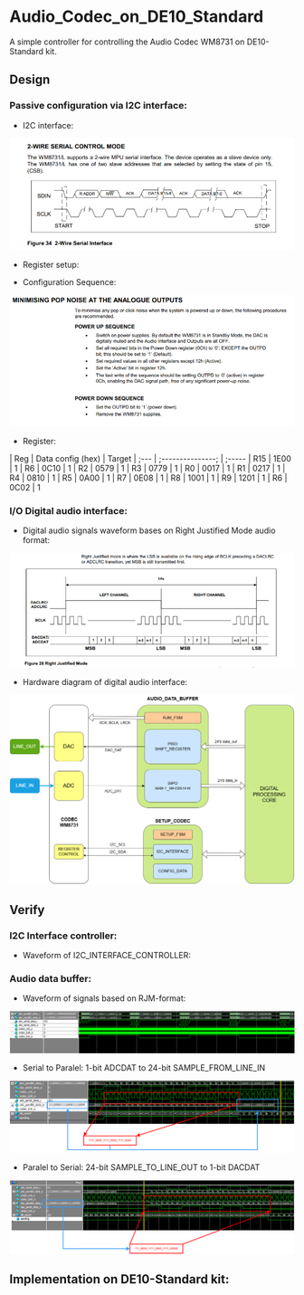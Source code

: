 # Audio_Codec_on_DE10_Standard
A simple controller for controlling the Audio Codec WM8731 on DE10-Standard kit.

## Design
### Passive configuration via I2C interface:
- I2C interface:

![2-Wire_Interface [by ref](ref/WolfsonWM8731.pdf)](doc/pics/2-wire_serial_interface.png)

- Register setup:
 * Configuration Sequence:

![ SETUP_SEQUENCE [by ref](ref/WolfsonWM8731.pdf)](doc/pics/PowerUD_Sequence.png)

 * Register:
    
| Reg  | Data config (hex) | Target 
| ;--- | ;---------------; | ;-----
| R15  | 1E00              | 1
| R6   | 0C10              | 1
| R2   | 0579              | 1
| R3   | 0779              | 1
| R0   | 0017              | 1
| R1   | 0217              | 1
| R4   | 0810              | 1
| R5   | 0A00              | 1
| R7   | 0E08              | 1
| R8   | 1001              | 1
| R9   | 1201              | 1
| R6   | 0C02              | 1

### I/O Digital audio interface:
- Digital audio signals waveform bases on Right Justified Mode audio format:
  
![Right Justified Mode [by ref](ref/WolfsonWM8731.pdf)](doc/pics/RJM_audio.png)

- Hardware diagram of digital audio interface:

![Digital audio dataflow](doc/pics/Datapath_through_Audio_Codec_Controller.png)

## Verify
### I2C Interface controller:
- Waveform of I2C_INTERFACE_CONTROLLER:

### Audio data buffer:
- Waveform of signals based on RJM-format:

![Testbench waveform of RJM digital interface signals](doc/pics/Waveform_RJM_format_Total.png)

  * Serial to Paralel: 1-bit ADCDAT to 24-bit SAMPLE_FROM_LINE_IN
    
![ADC](doc/pics/Waveform_RJM_format_L_zoom_ADC_SIPO.png)

  * Paralel to Serial: 24-bit SAMPLE_TO_LINE_OUT to 1-bit DACDAT

![DAC](doc/pics/Waveform_RJM_format_L_zoom_DAC_PISO.png)


## Implementation on DE10-Standard kit:





